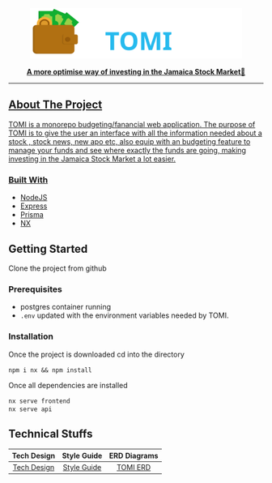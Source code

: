 <a href=""><p align="center">
<img height=100 src="https://github.com/GarretTomlin/Budgeting-web-app-monorepo/blob/main/docs/logo.svg"/>
<p align="center">
  <strong>A more optimise way of investing in the Jamaica Stock Market🚀</strong>
</p>

---

## About The Project

TOMI is a monorepo budgeting/fanancial web application. The purpose of TOMI is to give the user an interface with all the information needed about a stock , stock news, new apo etc, also equip with an budgeting feature to manage your funds and see where exactly the funds are going, making investing in the Jamaica Stock Market a lot easier.

### Built With

-   [NodeJS](https://nodejs.org)
-   [Express](https://expressjs.com)
-   [Prisma](https://www.prisma.io/)
-   [NX](https://nx.dev/)


## Getting Started

Clone the project from github 

### Prerequisites

-   postgres container running
-   `.env` updated with the environment variables needed by TOMI.

### Installation

Once the project is downloaded cd into the directory

```
npm i nx && npm install
```

Once all dependencies are installed

```
nx serve frontend 
nx serve api
```

## Technical Stuffs
| Tech Design                                         | Style Guide                                                                                          | ERD Diagrams   | 
| :---:                                                 |     :---:                                                                                            |    :---:   |
| [Tech Design](https://docs.google.com/document/d/1E_qgjhhpzNrEbQMEISoT0qrTQT2D5_ncMBQpo2F8dPs/edit?usp=sharing)                                     | [Style Guide](https://github.com/GarretTomlin/Budgeting-web-app-monorepo/blob/main/STYLE_GUIDE.md)    | [TOMI ERD](https://viewer.diagrams.net/?tags=%7B%7D&highlight=0000ff&edit=_blank&layers=1&nav=1#G10kC-nlMRxPI7KZhsDxwkEXpSfCWZ9Vm4)  |
